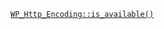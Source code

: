 <p><code><a href="https://developer.wordpress.org/reference/classes/wp_http_encoding/is_available/">WP_Http_Encoding::is_available()</a></code></p>
